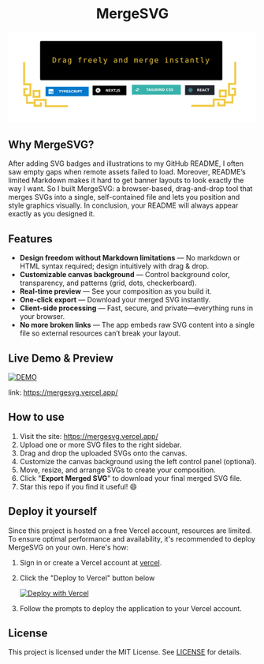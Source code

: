 <p  align="center">
  <h1 align="center">MergeSVG</h1>
</p>

<p align="center">
    <a href="https://github.com/whiteSHADOW1234/MergeSVG">
    <img src="Banner.svg">
    </a>
</p>

## Why MergeSVG?
After adding SVG badges and illustrations to my GitHub README, I often saw empty gaps when remote assets failed to load. Moreover, README’s limited Markdown makes it hard to get banner layouts to look exactly the way I want. So I built MergeSVG: a browser-based, drag-and-drop tool that merges SVGs into a single, self-contained file and lets you position and style graphics visually. In conclusion, your README will always appear exactly as you designed it.


## Features
- **Design freedom without Markdown limitations** — No markdown or HTML syntax required; design intuitively with drag & drop.
- **Customizable canvas background** — Control background color, transparency, and patterns (grid, dots, checkerboard).
- **Real-time preview** — See your composition as you build it.
- **One-click export** — Download your merged SVG instantly.
- **Client-side processing** — Fast, secure, and private—everything runs in your browser.
- **No more broken links** — The app embeds raw SVG content into a single file so external resources can’t break your layout.

## Live Demo & Preview
[![DEMO](https://github.com/user-attachments/assets/708e1c11-ae52-42a6-8725-a21dadfd6535)](https://mergesvg.vercel.app/)

link: https://mergesvg.vercel.app/

## How to use
1. Visit the site: https://mergesvg.vercel.app/
2. Upload one or more SVG files to the right sidebar.
3. Drag and drop the uploaded SVGs onto the canvas.
4. Customize the canvas background using the left control panel (optional).
5. Move, resize, and arrange SVGs to create your composition.
6. Click "**Export Merged SVG**" to download your final merged SVG file.
7. Star this repo if you find it useful! :smile: 

## Deploy it yourself
Since this project is hosted on a free Vercel account, resources are limited. To ensure optimal performance and availability, it's recommended to deploy MergeSVG on your own. Here's how:
1. Sign in or create a Vercel account at [vercel](https://vercel.com/).

2. Click the "Deploy to Vercel" button below

    [![Deploy with Vercel](https://vercel.com/button)](https://vercel.com/new/clone?repository-url=https%3A%2F%2Fgithub.com%2FwhiteSHADOW1234%2FMergeSVG)

3. Follow the prompts to deploy the application to your Vercel account.

## License

This project is licensed under the MIT License. See [LICENSE](LICENSE) for details.
